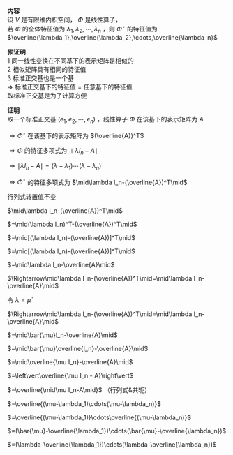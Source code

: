 **内容**  
设 $V$ 是有限维内积空间， $\Phi$ 是线性算子，  
若 $\Phi$ 的全体特征值为 $\lambda_1,\lambda_2,\cdots,\lambda_n$ ，则 $\Phi^\star$ 的特征值为 $\overline{\lambda_1},\overline{\lambda_2},\cdots,\overline{\lambda_n}$   
  
**预证明**  
1 同一线性变换在不同基下的表示矩阵是相似的  
2 相似矩阵具有相同的特征值  
3 标准正交基也是一个基  
 $\Rightarrow$ 标准正交基下的特征值 $=$ 任意基下的特征值  
取标准正交基是为了计算方便  
  
**证明**  
取一个标准正交基 $(e_1,e_2,\cdots,e_n)$ ，线性算子 $\Phi$ 在该基下的表示矩阵为 $A$   
  
 $\Rightarrow\Phi^\star$ 在该基下的表示矩阵为 $(\overline{A})^T$   
  
 $\Rightarrow\Phi$ 的特征多项式为 $\mid\lambda I_n-A\mid$   
  
 $\Rightarrow\mid\lambda I_n-A\mid=(\lambda-\lambda_1)\cdots(\lambda-\lambda_n)$   
  
 $\Rightarrow\Phi^\star$ 的特征多项式为 $\mid\lambda I_n-(\overline{A})^T\mid$   
  
行列式转置值不变  
  
 $\mid\lambda I_n-(\overline{A})^T\mid$   
  
 $=\mid(\lambda I_n)^T-(\overline{A})^T\mid$   
  
 $=\mid[(\lambda I_n)-(\overline{A})]^T\mid$   
  
 $=\mid[(\lambda I_n)-(\overline{A})]^T\mid$   
  
 $=\mid\lambda I_n-\overline{A}\mid$   
  
 $\Rightarrow\mid\lambda I_n-(\overline{A})^T\mid=\mid\lambda I_n-\overline{A}\mid$   
  
令 $\lambda=\bar{\mu}$   
  
 $\Rightarrow\mid\lambda I_n-(\overline{A})^T\mid=\mid\lambda I_n-\overline{A}\mid$   
  
 $=\mid\bar{\mu}I_n-\overline{A}\mid$   
  
 $=\mid\bar{\mu}\overline{I_n}-\overline{A}\mid$   
  
 $=\mid\overline{\mu I_n}-\overline{A}\mid$   
  
 $=\left\vert\overline{\mu I_n - A}\right\vert$   
  
 $=\overline{\mid\mu I_n-A\mid}$ （行列式&共轭）  
  
 $=\overline{(\mu-\lambda_1)\cdots(\mu-\lambda_n)}$   
  
 $=\overline{(\mu-\lambda_1)}\cdots\overline{(\mu-\lambda_n)}$   
  
 $=(\bar{\mu}-\overline{\lambda_1})\cdots(\bar{\mu}-\overline{\lambda_n})$   
  
 $=(\lambda-\overline{\lambda_1})\cdots(\lambda-\overline{\lambda_n})$   
